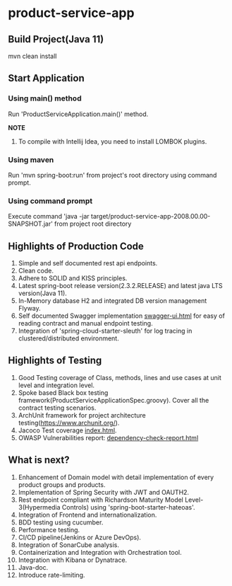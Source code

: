 # product-service-app

## Build Project(Java 11)
mvn clean install

## Start Application

### Using main() method
Run 'ProductServiceApplication.main()' method.

**NOTE**
1. To compile with Intellij Idea, you need to install LOMBOK plugins.

### Using maven
Run 'mvn spring-boot:run' from project's root directory using command prompt.

### Using command prompt
Execute command 'java -jar target/product-service-app-2008.00.00-SNAPSHOT.jar' from project root directory

## Highlights of Production Code
1. Simple and self documented rest api endpoints.
2. Clean code.
3. Adhere to SOLID and KISS principles.
4. Latest spring-boot release version(2.3.2.RELEASE) and latest java LTS version(Java 11).
5. In-Memory database H2 and integrated DB version management Flyway.
6. Self documented Swagger implementation [swagger-ui.html](http://localhost:8080/swagger-ui.html) for easy of reading contract and manual endpoint testing.
7. Integration of 'spring-cloud-starter-sleuth' for log tracing in clustered/distributed environment.

## Highlights of Testing 
1. Good Testing coverage of Class, methods, lines and use cases at unit level and integration level.
2. Spoke based Black box testing framework(ProductServiceApplicationSpec.groovy). Cover all the contract testing scenarios.
3. ArchUnit framework for project architecture testing(https://www.archunit.org/).
4. Jacoco Test coverage [index.html](file:///target/site/jacoco/index.html).
5. OWASP  Vulnerabilities report: [dependency-check-report.html](file:///target/dependency-check-report.html)

## What is next?
1. Enhancement of Domain model with detail implementation of every product groups and products.
2. Implementation of Spring Security with JWT and OAUTH2.
3. Rest endpoint compliant with Richardson Maturity Model Level-3(Hypermedia Controls) using 'spring-boot-starter-hateoas'.
4. Integration of Frontend and internationalization.
5. BDD testing using cucumber.
6. Performance testing.
7. CI/CD pipeline(Jenkins or Azure DevOps).
8. Integration of SonarCube analysis.
9. Containerization and Integration with Orchestration tool.
10. Integration with Kibana or Dynatrace.
11. Java-doc.
12. Introduce rate-limiting.
